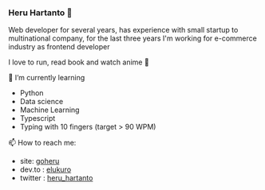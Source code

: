 ### Heru Hartanto 👋

Web developer for several years, has experience with small startup to multinational company, for the last three years I'm working for e-commerce industry as frontend developer

I love to run, read book and watch anime 🦁

  
🌱 I’m currently learning 
  - Python 
  - Data science
  - Machine Learning
  - Typescript
  - Typing with 10 fingers (target > 90 WPM)
    
  
📫 How to reach me:
  - site: [goheru](http://goheru.com)
  - dev.to : [elukuro](https://dev.to/elukuro)
  - twitter : [heru_hartanto](https://twitter.com/heru_hartanto)
